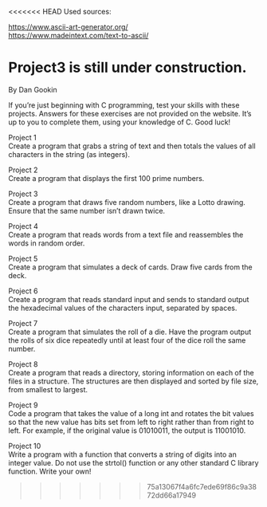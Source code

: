 <<<<<<< HEAD
Used sources:  
  
https://www.ascii-art-generator.org/  
https://www.madeintext.com/text-to-ascii/  
  
Project3 is still under construction.  
=======
By Dan Gookin

If you’re just beginning with C programming, test your skills with these projects. Answers for these exercises are not provided on the website. It’s up to you to complete them, using your knowledge of C. Good luck!

Project 1  
Create a program that grabs a string of text and then totals the values of all characters in the string (as integers).

Project 2  
Create a program that displays the first 100 prime numbers.

Project 3  
Create a program that draws five random numbers, like a Lotto drawing. Ensure that the same number isn’t drawn twice.

Project 4  
Create a program that reads words from a text file and reassembles the words in random order.

Project 5  
Create a program that simulates a deck of cards. Draw five cards from the deck.

Project 6  
Create a program that reads standard input and sends to standard output the hexadecimal values of the characters input, separated by spaces.

Project 7  
Create a program that simulates the roll of a die. Have the program output the rolls of six dice repeatedly until at least four of the dice roll the same number.

Project 8  
Create a program that reads a directory, storing information on each of the files in a structure. The structures are then displayed and sorted by file size, from smallest to largest.

Project 9  
Code a program that takes the value of a long int and rotates the bit values so that the new value has bits set from left to right rather than from right to left. For example, if the original value is 01010011, the output is 11001010.

Project 10  
Write a program with a function that converts a string of digits into an integer value. Do not use the strtol() function or any other standard C library function. Write your own!
>>>>>>> 75a13067f4a6fc7ede69f86c9a3872dd66a17949
